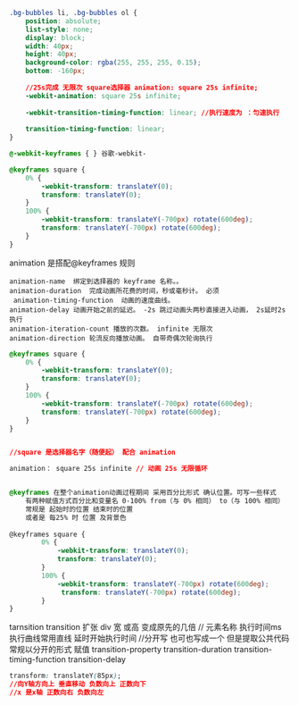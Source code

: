 
```css
.bg-bubbles li, .bg-bubbles ol { 
	position: absolute; 
	list-style: none; 
	display: block; 
	width: 40px; 
	height: 40px; 
	background-color: rgba(255, 255, 255, 0.15); 
	bottom: -160px; 
	
	//25s完成 无限次 square选择器 animation: square 25s infinite; 
	-webkit-animation: square 25s infinite; 
	
	-webkit-transition-timing-function: linear; //执行速度为 ：匀速执行 
	
	transition-timing-function: linear; 
}

```

```css
@-webkit-keyframes { } 谷歌-webkit- 

@keyframes square {
	0% { 
		-webkit-transform: translateY(0); 
		transform: translateY(0); 
	} 
	100% { 
		-webkit-transform: translateY(-700px) rotate(600deg); 
		transform: translateY(-700px) rotate(600deg); 
	} 
}

```


animation 是搭配@keyframes 规则

	animation-name  绑定到选择器的 keyframe 名称。。 
	animation-duration  完成动画所花费的时间，秒或毫秒计。 必须
	 animation-timing-function  动画的速度曲线。 
	animation-delay 动画开始之前的延迟。 -2s 跳过动画头两秒直接进入动画， 2s延时2s执行 
	animation-iteration-count 播放的次数。 infinite 无限次 
	animation-direction 轮流反向播放动画。 自带奇偶次轮询执行
```css
@keyframes square { 
	0% { 
		-webkit-transform: translateY(0); 
		transform: translateY(0); 
	}
	100% { 
		-webkit-transform: translateY(-700px) rotate(600deg); 
		transform: translateY(-700px) rotate(600deg); 
	} 
}


//square 是选择器名字（随便起） 配合 animation 

animation： square 25s infinite // 动画 25s 无限循环 


@keyframes 在整个animation动画过程期间 采用百分比形式 确认位置。可写一些样式 
	有两种赋值方式百分比和变量名 0-100% from（与 0% 相同） to（与 100% 相同） 
	常规是 起始时的位置 结束时的位置 
	或者是 每25% 时 位置 及背景色 
	
@keyframes square { 
		0% { 
			-webkit-transform: translateY(0); 
			transform: translateY(0); 
		} 
		100% { 
			-webkit-transform: translateY(-700px) rotate(600deg); 
			 transform: translateY(-700px) rotate(600deg); 
		} 
}
```

tarnsition
	transition 扩张 div 宽 或高 变成原先的几倍 
	// 元素名称 执行时间ms 执行曲线常用直线 延时开始执行时间
	//分开写 也可也写成一个 但是提取公共代码 常规以分开的形式 赋值
transition-property 
transition-duration 
transition-timing-function
transition-delay



```css
transform: translateY(85px); 
//向Y轴方向上 垂直移动 负数向上 正数向下
//x 是x轴 正数向右 负数向左
```